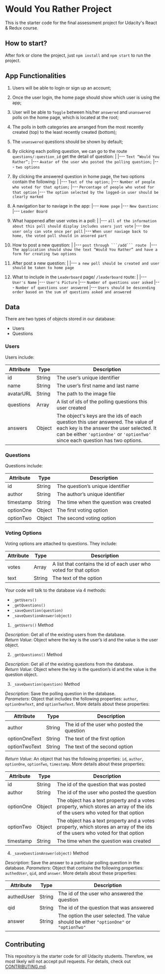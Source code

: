 # Would You Rather Project

This is the starter code for the final assessment project for Udacity's React & Redux course.

## How to start?

After fork or clone the project, just `npm install` and `npm start` to run the project.

## App Functionalities

1. Users will be able to login or sign up an account;
2. Once the user login, the home page should show which user is using the app;
3. User will be able to `Toggle` between his/her `answered` and `unanswered` polls on the home page, which is located at the root;
4. The polls in both categories are arranged from the most recently created (top) to the least recently created (bottom);
5. The `unanswered` questions should be shown by default;
6. By clicking each polling question, we can go to the route `questions/:question_id` get the detail of question:
    |
    |--- `Text “Would You Rather”;`
    |--- `Avatar of the user who posted the polling question;`
    |--- `two options`

7. By clicking the answered question in home page, the two options contain the following:
    |
    |--- `Text of the option;`
    |--- `Number of people who voted for that option;`
    |--- `Percentage of people who voted for that option`
    |--- `The option selected by the logged-in user should be clearly marked`

8. A navigation bar to naviage in the app:
    |--- `Home page`
    |--- `New Questionc`
    |--- `Leader Board`

9. What happened after user votes in a poll:
    |
    |--- `all of the information about this poll should display includes users just vote`
    |--- `One user only can vote once per poll`
    |--- `When user naviage back to home, the voted poll should in ansered part`

10. How to post a new question: 
    |
    |--- `post through ```/add``` route `
    |--- `The application should show the text “Would You Rather” and have a form for creating two options`

11. After post a new question:
    |
    |--- `a new poll should be created and user should be taken to home page`

12. What to include in the `Leaderboard` page/ `/leaderboard` route:
    |
    |--- `User's Name`
    |--- `User's Picture`
    |--- `Number of questions user asked`
    |--- `Number of questions user answered`
    |--- `Users should be descending order based on the sum of questions asked and answered`



## Data

There are two types of objects stored in our database:

* Users
* Questions

### Users

Users include:

| Attribute    | Type             | Description           |
|-----------------|------------------|-------------------         |
| id                 | String           | The user’s unique identifier |
| name          | String           | The user’s first name  and last name     |
| avatarURL  | String           | The path to the image file |
| questions | Array | A list of ids of the polling questions this user created|
| answers      | Object         |  The object's keys are the ids of each question this user answered. The value of each key is the answer the user selected. It can be either `'optionOne'` or `'optionTwo'` since each question has two options.

### Questions

Questions include:

| Attribute | Type | Description |
|-----------------|------------------|-------------------|
| id                  | String | The question’s unique identifier |
| author        | String | The author’s unique identifier |
| timestamp | String | The time when the question was created|
| optionOne | Object | The first voting option|
| optionTwo | Object | The second voting option|

### Voting Options

Voting options are attached to questions. They include:

| Attribute | Type | Description |
|-----------------|------------------|-------------------|
| votes             | Array | A list that contains the id of each user who voted for that option|
| text                | String | The text of the option |

Your code will talk to the database via 4 methods:

* `_getUsers()`
* `_getQuestions()`
* `_saveQuestion(question)`
* `_saveQuestionAnswer(object)`

1) `_getUsers()` Method

*Description*: Get all of the existing users from the database.  
*Return Value*: Object where the key is the user’s id and the value is the user object.

2) `_getQuestions()` Method

*Description*: Get all of the existing questions from the database.  
*Return Value*: Object where the key is the question’s id and the value is the question object.

3) `_saveQuestion(question)` Method

*Description*: Save the polling question in the database.  
*Parameters*:  Object that includes the following properties: `author`, `optionOneText`, and `optionTwoText`. More details about these properties:

| Attribute | Type | Description |
|-----------------|------------------|-------------------|
| author | String | The id of the user who posted the question|
| optionOneText| String | The text of the first option |
| optionTwoText | String | The text of the second option |

*Return Value*:  An object that has the following properties: `id`, `author`, `optionOne`, `optionTwo`, `timestamp`. More details about these properties:

| Attribute | Type | Description |
|-----------------|------------------|-------------------|
| id | String | The id of the question that was posted|
| author | String | The id of the user who posted the question|
| optionOne | Object | The object has a text property and a votes property, which stores an array of the ids of the users who voted for that option|
| optionTwo | Object | The object has a text property and a votes property, which stores an array of the ids of the users who voted for that option|
|timestamp|String | The time when the question was created|

4) `_saveQuestionAnswer(object)` Method

*Description*: Save the answer to a particular polling question in the database.
*Parameters*: Object that contains the following properties: `authedUser`, `qid`, and `answer`. More details about these properties:

| Attribute | Type | Description |
|-----------------|------------------|-------------------|
| authedUser | String | The id of the user who answered the question|
| qid | String | The id of the question that was answered|
| answer | String | The option the user selected. The value should be either `"optionOne"` or `"optionTwo"`|

## Contributing

This repository is the starter code for *all* Udacity students. Therefore, we most likely will not accept pull requests. For details, check out [CONTRIBUTING.md](https://github.com/udacity/reactnd-project-would-you-rather-starter/blob/master/CONTRIBUTING.md).
